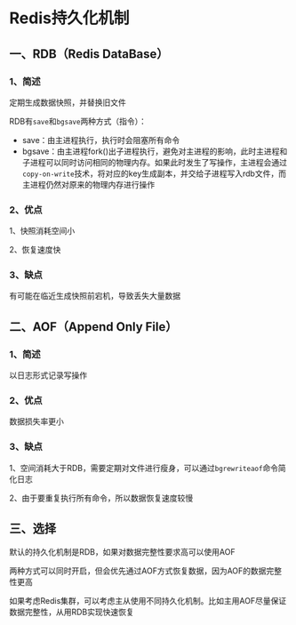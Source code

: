 # Redis持久化机制

## 一、RDB（Redis DataBase）

### 1、简述

定期生成数据快照，并替换旧文件

RDB有`save`和`bgsave`两种方式（指令）：

- save：由主进程执行，执行时会阻塞所有命令
- bgsave：由主进程fork()出子进程执行，避免对主进程的影响，此时主进程和子进程可以同时访问相同的物理内存。如果此时发生了写操作，主进程会通过`copy-on-write`技术，将对应的key生成副本，并交给子进程写入rdb文件，而主进程仍然对原来的物理内存进行操作

### 2、优点

1、快照消耗空间小

2、恢复速度快

### 3、缺点

有可能在临近生成快照前宕机，导致丢失大量数据

## 二、AOF（Append Only File）

### 1、简述

以日志形式记录写操作

### 2、优点

数据损失率更小

### 3、缺点

1、空间消耗大于RDB，需要定期对文件进行瘦身，可以通过`bgrewriteaof`命令简化日志

2、由于要重复执行所有命令，所以数据恢复速度较慢

## 三、选择

默认的持久化机制是RDB，如果对数据完整性要求高可以使用AOF

两种方式可以同时开启，但会优先通过AOF方式恢复数据，因为AOF的数据完整性更高

如果考虑Redis集群，可以考虑主从使用不同持久化机制。比如主用AOF尽量保证数据完整性，从用RDB实现快速恢复